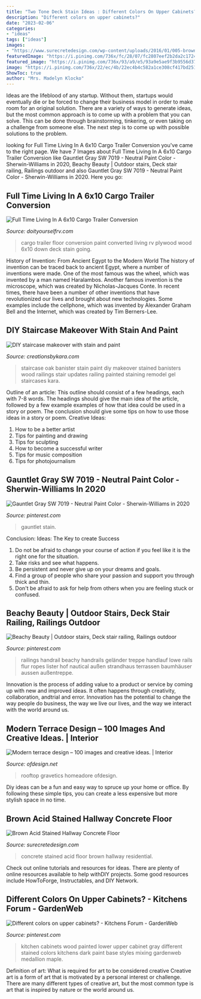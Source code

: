 ```yaml
---
title: "Two Tone Deck Stain Ideas : Different Colors On Upper Cabinets?"
description: "Different colors on upper cabinets?"
date: "2023-02-06"
categories:
- "ideas"
tags: ["ideas"]
images:
- "https://www.surecretedesign.com/wp-content/uploads/2016/01/005-brown-acid-stained-concrete-floor-residential-hallway.jpg"
featuredImage: "https://i.pinimg.com/736x/fc/28/07/fc2807eef2b2da2c1724241afaca6245.jpg"
featured_image: "https://i.pinimg.com/736x/93/a9/e5/93a9e5ae9f3b9556d37413b8f3b7d132--wood-kitchen-cabinets-gray-cabinets.jpg"
image: "https://i.pinimg.com/736x/22/ec/4b/22ec4b4c582a1ce308cf417bd25196af.jpg"
ShowToc: true
author: "Mrs. Madelyn Klocko"
---
```



Ideas are the lifeblood of any startup. Without them, startups would eventually die or be forced to change their business model in order to make room for an original solution. There are a variety of ways to generate ideas, but the most common approach is to come up with a problem that you can solve. This can be done through brainstorming, tinkering, or even taking on a challenge from someone else. The next step is to come up with possible solutions to the problem.

	

		
looking for Full Time Living In A 6x10 Cargo Trailer Conversion you've came to the right page. We have 7 Images about Full Time Living In A 6x10 Cargo Trailer Conversion like Gauntlet Gray SW 7019 - Neutral Paint Color - Sherwin-Williams in 2020, Beachy Beauty | Outdoor stairs, Deck stair railing, Railings outdoor and also Gauntlet Gray SW 7019 - Neutral Paint Color - Sherwin-Williams in 2020. Here you go:
		
    
## Full Time Living In A 6x10 Cargo Trailer Conversion

<img loading=lazy src="http://www.doityourselfrv.com/wp-content/uploads/2015/12/a-cargo-paint-floor1.jpg" onerror="this.onerror=null;this.src='https://tse2.mm.bing.net/th?id=OIP.vT1-ufqHRVMCsW62TPuFVgHaEL&amp;pid=15.1';" alt="Full Time Living In A 6x10 Cargo Trailer Conversion">

_Source: doityourselfrv.com_

>cargo trailer floor conversion paint converted living rv plywood wood 6x10 down deck stain going. 

	

History of Invention: From Ancient Egypt to the Modern World
The history of invention can be traced back to ancient Egypt, where a number of inventions were made. One of the most famous was the wheel, which was invented by a man named Haralambos. Another famous invention is the microscope, which was created by Nicholas-Jacques Conte. In recent times, there have been a number of other inventions that have revolutionized our lives and brought about new technologies. Some examples include the cellphone, which was invented by Alexander Graham Bell and the Internet, which was created by Tim Berners-Lee.

    
## DIY Staircase Makeover With Stain And Paint

<img loading=lazy src="http://www.creationsbykara.com/wp-content/uploads/2015/01/Stained-Oak-Banister-DIY-001-1-625x943.jpg" onerror="this.onerror=null;this.src='https://tse3.mm.bing.net/th?id=OIP.tX20bDx-JAnqL_CRA7vjrgHaLL&amp;pid=15.1';" alt="DIY staircase makeover with stain and paint">

_Source: creationsbykara.com_

>staircase oak banister stain paint diy makeover stained banisters wood railings stair updates railing painted staining remodel gel staircases kara. 

	

Outline of an article: This outline should consist of a few headings, each with 7-8 words. The headings should give the main idea of the article, followed by a few example examples of how that idea could be used in a story or poem. The conclusion should give some tips on how to use those ideas in a story or poem.
Creative Ideas:

1. How to be a better artist 
2. Tips for painting and drawing 
3. Tips for sculpting 
4. How to become a successful writer 
5. Tips for music composition 
6. Tips for photojournalism 

    
## Gauntlet Gray SW 7019 - Neutral Paint Color - Sherwin-Williams In 2020

<img loading=lazy src="https://i.pinimg.com/736x/fc/28/07/fc2807eef2b2da2c1724241afaca6245.jpg" onerror="this.onerror=null;this.src='https://tse1.mm.bing.net/th?id=OIP.k9jNhMcVnlLYg70yVYCFmgHaHa&amp;pid=15.1';" alt="Gauntlet Gray SW 7019 - Neutral Paint Color - Sherwin-Williams in 2020">

_Source: pinterest.com_

>gauntlet stain. 

	

Conclusion: Ideas: The Key to create Success
1. Do not be afraid to change your course of action if you feel like it is the right one for the situation.
2. Take risks and see what happens.
3. Be persistent and never give up on your dreams and goals.
4. Find a group of people who share your passion and support you through thick and thin.
5. Don't be afraid to ask for help from others when you are feeling stuck or confused.

    
## Beachy Beauty | Outdoor Stairs, Deck Stair Railing, Railings Outdoor

<img loading=lazy src="https://i.pinimg.com/736x/22/ec/4b/22ec4b4c582a1ce308cf417bd25196af.jpg" onerror="this.onerror=null;this.src='https://tse1.mm.bing.net/th?id=OIP.Bajcx0aj5TC7Rkz6D-0-aQHaJ6&amp;pid=15.1';" alt="Beachy Beauty | Outdoor stairs, Deck stair railing, Railings outdoor">

_Source: pinterest.com_

>railings handrail beachy handrails geländer treppe handlauf lowe rails flur ropes lister hof nautical außen strandhaus terrassen baumhäuser aussen außentreppe. 

	

Innovation is the process of adding value to a product or service by coming up with new and improved ideas. It often happens through creativity, collaboration, andtrial and error. Innovation has the potential to change the way people do business, the way we live our lives, and the way we interact with the world around us.

    
## Modern Terrace Design – 100 Images And Creative Ideas. | Interior

<img loading=lazy src="https://www.ofdesign.net/wp-content/uploads/files/8/2/3/modern-terrace-design-100-images-and-creative-ideas-65-823.jpg" onerror="this.onerror=null;this.src='https://tse1.mm.bing.net/th?id=OIP.XqtOtWoubb4cQat3JlkiUwHaJo&amp;pid=15.1';" alt="Modern terrace design – 100 images and creative ideas. | Interior">

_Source: ofdesign.net_

>rooftop gravetics homeadore ofdesign. 

	

Diy ideas can be a fun and easy way to spruce up your home or office. By following these simple tips, you can create a less expensive but more stylish space in no time.

    
## Brown Acid Stained Hallway Concrete Floor

<img loading=lazy src="https://www.surecretedesign.com/wp-content/uploads/2016/01/005-brown-acid-stained-concrete-floor-residential-hallway.jpg" onerror="this.onerror=null;this.src='https://tse1.mm.bing.net/th?id=OIP.-dmYmHfNPqQmjZcVx-dVwwAAAA&amp;pid=15.1';" alt="Brown Acid Stained Hallway Concrete Floor">

_Source: surecretedesign.com_

>concrete stained acid floor brown hallway residential. 

	

Check out online tutorials and resources for ideas. There are plenty of online resources available to help withDIY projects. Some good resources include HowToForge, Instructables, and DIY Network. 

    
## Different Colors On Upper Cabinets? - Kitchens Forum - GardenWeb

<img loading=lazy src="https://i.pinimg.com/736x/93/a9/e5/93a9e5ae9f3b9556d37413b8f3b7d132--wood-kitchen-cabinets-gray-cabinets.jpg" onerror="this.onerror=null;this.src='https://tse2.mm.bing.net/th?id=OIP._G59lWzFtdpM5kfPS6xarwHaHf&amp;pid=15.1';" alt="Different colors on upper cabinets? - Kitchens Forum - GardenWeb">

_Source: pinterest.com_

>kitchen cabinets wood painted lower upper cabinet gray different stained colors kitchens dark paint base styles mixing gardenweb medallion maple. 

	

Definition of art: What is required for art to be considered creative
Creative art is a form of art that is motivated by a personal interest or challenge. There are many different types of creative art, but the most common type is art that is inspired by nature or the world around us.

